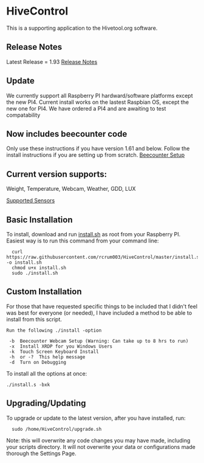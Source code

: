 

# HiveControl
This is a supporting application to the Hivetool.org software.


## Release Notes
Latest Release = 1.93
[Release Notes](https://raw.githubusercontent.com/rcrum003/HiveControl/master/RELEASE)

## Update
We currently support all Raspberry PI hardward/software platforms except the new PI4.
Current install works on the lastest Raspbian OS, except the new one for PI4.
We have ordered a PI4 and are awaiting to test compatability

## Now includes beecounter code
Only use these instructions if you have version 1.61 and below.
Follow the install instructions if you are setting up from scratch.
[Beecounter Setup](https://github.com/rcrum003/HiveControl/wiki/BeeCounter-Setup)

## Current version supports:
Weight, Temperature, Webcam, Weather, GDD, LUX

[Supported Sensors](https://github.com/rcrum003/HiveControl/wiki/Sensor-Support)

## Basic Installation
To install, download and run [install.sh](https://raw.githubusercontent.com/rcrum003/HiveControl/master/install.sh) as root from your Raspberry PI.
Easiest way is to run this command from your command line:

      curl https://raw.githubusercontent.com/rcrum003/HiveControl/master/install.sh -o install.sh
      chmod u+x install.sh
      sudo ./install.sh

## Custom Installation
For those that have requested specific things to be included that I didn't feel was best for everyone (or needed), I have included a method to be able to install from this script.
	
	Run the following ./install -option

	 -b  Beecounter Webcam Setup (Warning: Can take up to 8 hrs to run)
	 -x  Install XRDP for you Windows Users
	 -k  Touch Screen Keyboard Install
	 -h  or -?  This help message
	 -d  Turn on Debugging

To install all the options at once:
	
	./install.s -bxk


## Upgrading/Updating
To upgrade or update to the latest version, after you have installed, run:

      sudo /home/HiveControl/upgrade.sh

Note: this will overwrite any code changes you may have made, including your scripts directory.
It will not overwrite your data or configurations made thorough the Settings Page.
